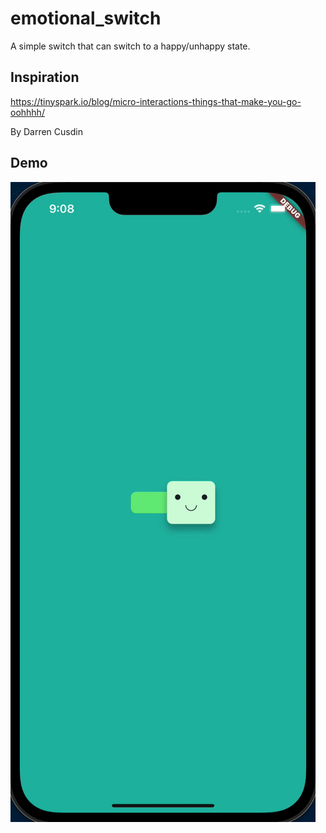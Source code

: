 # emotional_switch

A simple switch that can switch to a happy/unhappy state.


## Inspiration

https://tinyspark.io/blog/micro-interactions-things-that-make-you-go-oohhhh/

By Darren Cusdin

## Demo


![Demo video](https://github.com/vanlooverenkoen/flutter_playground/blob/master/emotional_switch/repo_assets/demo.gif?raw=true)
